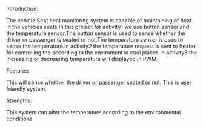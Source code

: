 
Introduction:
  
The vehicle Seat heat monitoring system is capable of maintaining of heat in the vehicles seats.In this project for activity1 we use button sensor and the temperature sensor.The button sensor is used to sense whether the driver or passenger is seated or not.The temperature sensor is used to sense the temperature.In activity2 the temperature request is sent to heater for controlling the according to the enviroment in cool places.In activity3 the increasing or decreasing temperature will displayed in PWM.

Features:

This will sense whether the driver or passenger seated or not.
This is user friendly system.

Strengths:

This system can alter the temperature according to the environmental conditions
